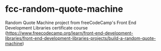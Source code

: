# fcc-random-quote-machine
Random Quote Machine project from freeCodeCamp's Front End Development Libraries certificate course (https://www.freecodecamp.org/learn/front-end-development-libraries/front-end-development-libraries-projects/build-a-random-quote-machine)
